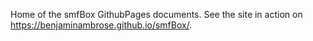 Home of the smfBox GithubPages documents. See the site in action on https://benjaminambrose.github.io/smfBox/. 
